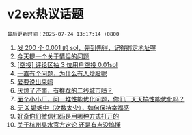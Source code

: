 # v2ex热议话题

`最后更新时间：2025-07-24 13:17:14 +0800`

1. [发 200 个 0.001 的 sol，先到先得，记得绑定地址喔](https://www.v2ex.com/t/1147109)
1. [今天提一个关于情侣的问题](https://www.v2ex.com/t/1147151)
1. [[空投] 评论区抽 3 位用户空投 0.01sol](https://www.v2ex.com/t/1147332)
1. [一直有个问题，为什么有人炒股呢](https://www.v2ex.com/t/1147131)
1. [爱要说出来吗](https://www.v2ex.com/t/1147275)
1. [厌烦了济南，有推荐的二线城市吗？](https://www.v2ex.com/t/1147166)
1. [面个小小厂，问一堆性能优化问题，你们厂天天搞性能优化吗？](https://www.v2ex.com/t/1147242)
1. [无 X 婚姻中（次数太少），如何保持幸福感](https://www.v2ex.com/t/1147294)
1. [好奇你们微信扫码是用哪种方式打开的](https://www.v2ex.com/t/1147132)
1. [关于杭州臭水官方定论 还是有点没搞懂](https://www.v2ex.com/t/1147246)

